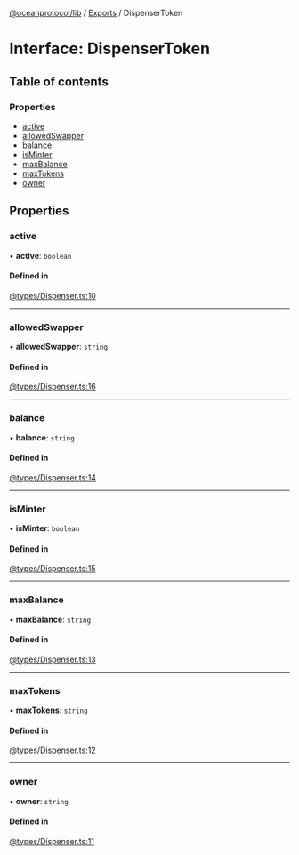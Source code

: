 [@oceanprotocol/lib](../README.md) / [Exports](../modules.md) / DispenserToken

# Interface: DispenserToken

## Table of contents

### Properties

- [active](DispenserToken.md#active)
- [allowedSwapper](DispenserToken.md#allowedswapper)
- [balance](DispenserToken.md#balance)
- [isMinter](DispenserToken.md#isminter)
- [maxBalance](DispenserToken.md#maxbalance)
- [maxTokens](DispenserToken.md#maxtokens)
- [owner](DispenserToken.md#owner)

## Properties

### active

• **active**: `boolean`

#### Defined in

[@types/Dispenser.ts:10](https://github.com/oceanprotocol/ocean.js/blob/fbcd13ac/src/@types/Dispenser.ts#L10)

___

### allowedSwapper

• **allowedSwapper**: `string`

#### Defined in

[@types/Dispenser.ts:16](https://github.com/oceanprotocol/ocean.js/blob/fbcd13ac/src/@types/Dispenser.ts#L16)

___

### balance

• **balance**: `string`

#### Defined in

[@types/Dispenser.ts:14](https://github.com/oceanprotocol/ocean.js/blob/fbcd13ac/src/@types/Dispenser.ts#L14)

___

### isMinter

• **isMinter**: `boolean`

#### Defined in

[@types/Dispenser.ts:15](https://github.com/oceanprotocol/ocean.js/blob/fbcd13ac/src/@types/Dispenser.ts#L15)

___

### maxBalance

• **maxBalance**: `string`

#### Defined in

[@types/Dispenser.ts:13](https://github.com/oceanprotocol/ocean.js/blob/fbcd13ac/src/@types/Dispenser.ts#L13)

___

### maxTokens

• **maxTokens**: `string`

#### Defined in

[@types/Dispenser.ts:12](https://github.com/oceanprotocol/ocean.js/blob/fbcd13ac/src/@types/Dispenser.ts#L12)

___

### owner

• **owner**: `string`

#### Defined in

[@types/Dispenser.ts:11](https://github.com/oceanprotocol/ocean.js/blob/fbcd13ac/src/@types/Dispenser.ts#L11)
